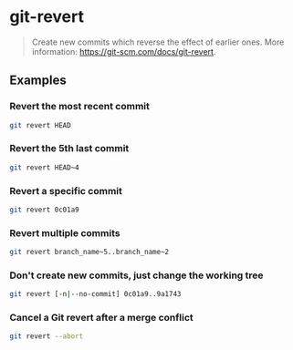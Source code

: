 # git-revert

> Create new commits which reverse the effect of earlier ones. More information: <https://git-scm.com/docs/git-revert>.

## Examples

### Revert the most recent commit

```bash
git revert HEAD
```

### Revert the 5th last commit

```bash
git revert HEAD~4
```

### Revert a specific commit

```bash
git revert 0c01a9
```

### Revert multiple commits

```bash
git revert branch_name~5..branch_name~2
```

### Don't create new commits, just change the working tree

```bash
git revert [-n|--no-commit] 0c01a9..9a1743
```

### Cancel a Git revert after a merge conflict

```bash
git revert --abort
```
